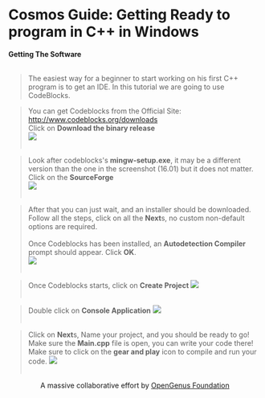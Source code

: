 # Cosmos Guide: Getting Ready to program in C++ in Windows
<b1> <b>Getting The Software</b> </b1> <br> <br>
>The easiest way for a beginner to start working on his first C++ program is to get an IDE. In this tutorial we are going to use CodeBlocks. <br>

>You can get Codeblocks from the Official Site: http://www.codeblocks.org/downloads <br>
>Click on <b>Download the binary release</b> <br>
<img src="https://github.com/MoonfireSeco/hello-world/blob/master/saver.png"> <br> <br>

>Look after codeblocks's <b>mingw-setup.exe</b>, it may be a different version than the one in the screenshot (16.01) but it does not matter. Click on the <b>SourceForge</b><br>
<img src="https://github.com/MoonfireSeco/hello-world/blob/master/chooser.png"> <br> <br>

>After that you can just wait, and an installer should be downloaded. Follow all the steps, click on all the <b>Next</b>s, no custom non-default options are required. <br> <br>
Once Codeblocks has been installed, an <b>Autodetection Compiler</b> prompt should appear. Click <b>OK</b>. <br>
<img src="https://github.com/MoonfireSeco/hello-world/blob/master/compiler.png"> <br> <br>

>Once Codeblocks starts, click on <b>Create Project</b>
<img src="https://github.com/MoonfireSeco/hello-world/blob/master/CreateProject.png"> <br> <br>

>Double click on <b>Console Application</b>
<img src="https://github.com/MoonfireSeco/hello-world/blob/master/ConsoleApplication.png"> <br> <br>

>Click on <b>Next</b>s, Name your project, and you should be ready to go! Make sure the <b>Main.cpp</b> file is open, you can write your code there! Make sure to click on the <b>gear and play</b> icon to compile and run your code.
<img src="https://github.com/MoonfireSeco/hello-world/blob/master/Finish.png"> <br> <br>

<p align="center">
	A massive collaborative effort by <a href="https://github.com/OpenGenus/cosmos">OpenGenus Foundation</a> 
</p>